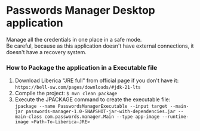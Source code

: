 # Passwords Manager Desktop application
Manage all the credentials in one place in a safe mode.<br>
Be careful, because as this application doesn't have external connections, it doesn't have a recovery system.

### How to Package the application in a Executable file
1. Download Liberica "JRE full" from official page if you don't have it: `https://bell-sw.com/pages/downloads/#jdk-21-lts`
2. Compile the project:
`$ mvn clean package`
3. Execute the JPACKAGE command to create the executable file:<br>
`jpackage --name PasswordsManagerExecutable --input target --main-jar passwords-manager-1.0-SNAPSHOT-jar-with-dependencies.jar --main-class com.passwords.manager.Main --type app-image --runtime-image <Path-To-Liberica-JRE>`
